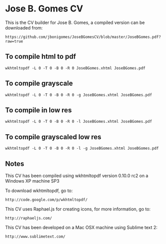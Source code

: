 # Jose B. Gomes CV

This is the CV builder for Jose B. Gomes, a compiled version can be downloaded from:

	https://github.com/jbonigomes/JoseBGomesCV/blob/master/JoseBGomes.pdf?raw=true

## To compile html to pdf

	wkhtmltopdf -L 0 -T 0 -B 0 -R 0 JoseBGomes.xhtml JoseBGomes.pdf

## To compile grayscale

	wkhtmltopdf -L 0 -T 0 -B 0 -R 0 -g JoseBGomes.xhtml JoseBGomes.pdf

## To compile in low res

	wkhtmltopdf -L 0 -T 0 -B 0 -R 0 -l JoseBGomes.xhtml JoseBGomes.pdf

## To compile grayscaled low res

	wkhtmltopdf -L 0 -T 0 -B 0 -R 0 -l -g JoseBGomes.xhtml JoseBGomes.pdf
	
## Notes

This CV has been compiled using wkhtmltopdf version 0.10.0 rc2 on a Windows XP machine SP3

To download wkhtmltopdf, go to:

	http://code.google.com/p/wkhtmltopdf/

This CV uses Raphael.js for creating icons, for more information, go to:

	http://raphaeljs.com/

This CV has been developed on a Mac OSX machine using Sublime text 2:

	http://www.sublimetext.com/
